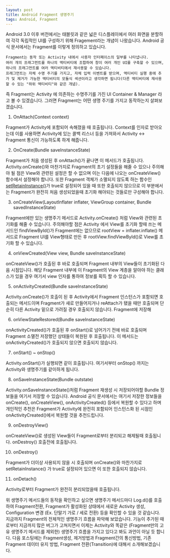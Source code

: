 ```yaml
---
layout: post
title: Android Fragment 생명주기
tags: Android, Fragment
---
```


Android 3.0 이후 버전에서는 태블릿과 같은 넓은 디스플레이에서 여러 화면을 분할하여 각각 독립적인 UI를 구성하기 위해 Fragement라는 개념이 나왔습니다. Android 공식 문서에서는 Fragment를 이렇게 정의하고 있습니다.
```
Fragment는 동작 또는 Activity 내에서 사용자 인터페이스의 일부를 나타냅니다.
여러 개의 프래그먼트를 하나의 액티비티에 조합하여 창이 여러 개인 UI를 구축할 수 있으며, 하나의 프래그먼트를 여러 액티비티에서 재사용할 수 있습니다.
프래그먼트는 자체 수명 주기를 가지고, 자체 입력 이벤트를 받으며, 액티비티 실행 중에 추가 및 제거가 가능한 액티비티의 모듈식 섹션이라고 생각하면 됩니다(다른 액티비티에 재사용할 수 있는 "하위 액티비티"와 같은 개념).
```
즉 Fragment는 Activity 에 의존하는 수명주기를 가진 UI Container & Manager 라고 볼 수 있겠습니다. 그러면 Fragment는 어떤 생명 주기를 가지고 동작하는지 살펴보겠습니다.

1. OnAttach(Context context)

Fragment가 Activity에 포함되어 속해졌을 때 호출됩니다. Context를 인자로 받아오는데 이를 사용하면 Activity에 있는 콜백 리스너 등을 가져와서 Activity <-> Fragment 통신이 가능하도록 하게 해줍니다.

2. OnCreate(Bundle saveInstanceState)

Fragment가 처음 생성된 후 onAttach()가 끝나면 이 메서드가 호출됩니다. Activity.onCreate()와 마찬가지로 Fragment의 초기 설정들을 해줄 수 있으나 주의해야 될 점은 View와 관련된 설정은 할 수 없으며 이는 다음에 나오는 onCreateView() 함수에서 설정해야 합니다. 또한 Fragment 객체가 소멸되지 않도록 하는 함수인 [setRetainInstance()](https://developer.android.com/reference/android/support/v4/app/Fragment.html#setRetainInstance(boolean))가 true로 설정되어 있을 때 또한 호출되지 않으므로 이 부분에서는 Fragment가 완전히 처음 생성되었을때 초기화 해야되는 것들로만 구성해야 합니다.

3. onCreateView(LayoutInflater inflater, ViewGroup container, Bundle savedInstanceState)

Fragment에만 있는 생명주기 메서드로 Activity.onCreate() 처럼 View와 관련된 초기화를 해줄 수 있습니다. 주의해야할 점은 Activity 에서 View를 초기화 할때 쓰는 메서드인 findViewById()가 Fragment에는 없으므로 rootView = inflater.inflate() 메서드로 Fragment UI를 View형태로 만든 후 rootView.findViewById()로 View를 초기화 할 수 있습니다.

4. onViewCreated(View view, Bundle saveInstanceState)

onCreateView()가 호출된 후 바로 호출되며 Fragment 내부의 View들이 초기화된 다음 시점입니다. 해당 Fragment 내부에 이 Fragment의 View 계층을 알아야 하는 클래스가 있을 경우 여기서 view 인자를 통하여 정보를 획득 할 수 있습니다.

5. onActivityCreated(Bundle saveInstanceState)

Activity.onCreate()가 호출이 된 후 Activity에서 Fragment 인스턴스가 포함되면 호출되는 메서드이며 Fragment가 새로 만들어지거나 reAttach가 됐을 때만 호출되며 단순히 다른 Activity 밑으로 가려질 경우 호출되지 않습니다. Fragment에 저장해

6. onViewStateRestored(Bundle saveInstanceState)

onActivityCreated()가 호출된 후 onStart()로 넘어가기 전에 바로 호출되며 Fragment 소멸전 저장했던 상태들이 복원된 후 호출됩니다. 이 메서드는 onActivityCreated()가 호출되지 않으면 호출되지 않습니다.

7. onStart() ~ onStop()

Activity.onStart()가 실행되면 같이 호출됩니다. 여기서부터 onStop() 까지는 Activity와 생명주기를 같이하게 됩니다.

8. onSaveInstanceState(Bundle outstate)

Activity.onSaveInstanceState()처럼 Fragment 재생성 시 저장되어야할 Bundle 정보들을 여기서 저장할 수 있습니다. Android 공식 문서에서는 여기서 저장한 정보들을 onCreate(), onCreateView(), onActivityCreated() 등에서 복원할 수 있다고 하며 개인적인 추천은 Fragment가 Activity에 완전히 포함되어 인스턴스화 된 시점인 onActivityCreated()에서 복원할 것을 추천드립니다.

9. onDestroyView()

onCreateView()로 생성된 View들이 Fragment로부터 분리되고 해제될때 호출됩니다. onDestroy() 호출전에 호출됩니다.

10. onDestroy()

Fragment가 더이상 사용되지 않을 시 호출되며 onCreate()와 마찬가지로 setRetainInstance() 가 true로 설정되어 있으면 이 또한 호출되지 않습니다.

11. onDetach()

Activity로부터 Fragment가 완전히 분리되었을때 호출됩니다.

위 생명주기 메서드들의 동작을 확인하고 싶으면 생명주기 메서드마다 Log.d()를 호출하여 Fragment전환, Fragment가 활성화된 상태에서 새로운 Activity 생성, Configuration 변경 (Ex. 단말기 가로 / 세로 전환) 등을 확인할 수 있을 것 같습니다.
지금까지 Fragment의 전체적인 생명주기 흐름을 파악해 보았습니다. 기능이 추가된 때로부터 지금까지 많은 버그가 고쳐지면서 이제는 Activity와 똑같은 (Fragment만의 고유 생명주기 메서드를 제외한) 생명주기 흐름을 가지고 있다고 봐도 과언이 아닐 듯 합니다. 다음 포스팅에는 Fragment생성, 제거방법과 Fragment간의 통신방법, 기존 Fragment 데이터 유지 방법, Fragment 전환(Transition)에 대해서 소개해보겠습니다.